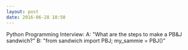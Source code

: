 ```yaml
---
layout: post
date: 2016-06-28 18:50
---
```

Python Programming Interview: 
A: "What are the steps to make a PB&J sandwich?"
B: "from sandwich import PBJ; my_sammie = PBJ()"
